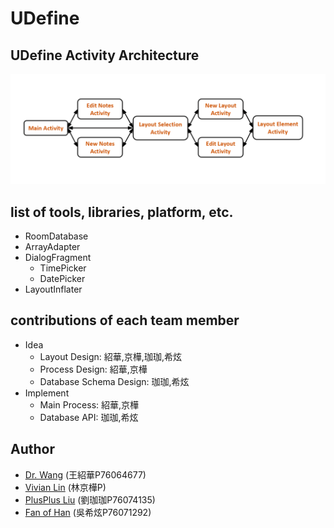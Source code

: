 # UDefine

## UDefine Activity Architecture
![](picture/activity_relationship.png)

## list of tools, libraries, platform, etc.
- RoomDatabase
- ArrayAdapter
- DialogFragment
  - TimePicker
  - DatePicker
- LayoutInflater  

## contributions of each team member
- Idea
  - Layout Design: 紹華,京樺,珈珈,希炫
  - Process Design: 紹華,京樺
  - Database Schema Design: 珈珈,希炫
- Implement
  - Main Process: 紹華,京樺
  - Database API: 珈珈,希炫

## Author
* [Dr. Wang](https://github.com/oiz5201618) (王紹華P76064677)
* [Vivian Lin](https://github.com/jkrvivian) (林京樺P)
* [PlusPlus Liu](https://github.com/joy45689) (劉珈珈P76074135)
* [Fan of Han](https://github.com/wsp50317) (吳希炫P76071292)
